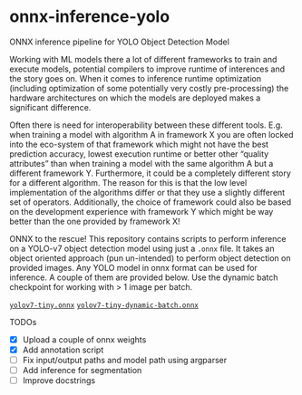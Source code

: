 # onnx-inference-yolo
ONNX inference pipeline for YOLO Object Detection Model

Working with ML models there a lot of different frameworks to train and execute models, potential compilers to improve runtime of interences and the story goes on. When it comes to inference runtime optimization (including optimization of some potentially very costly pre-processing) the hardware architectures on which the models are deployed makes a significant difference.

Often there is need for interoperability between these different tools. E.g. when training a model with algorithm A in framework X you are often locked into the eco-system of that framework which might not have the best prediction accuracy, lowest execution runtime or better other “quality attributes” than when training a model with the same algorithm A but a different framework Y. Furthermore, it could be a completely different story for a different algorithm. The reason for this is that the low level implementation of the algorithms differ or that they use a slightly different set of operators. Additionally, the choice of framework could also be based on the development experience with framework Y which might be way better than the one provided by framework X! 

ONNX to the rescue! This repository contains scripts to perform inference on a YOLO-v7 object detection model using just a `.onnx` file. It takes an object oriented approach (pun un-intended) to perform object detection on provided images. Any YOLO model in onnx format can be used for inference. A couple of them are provided below. Use the dynamic batch checkpoint for working with > 1 image per batch.

[`yolov7-tiny.onnx`](https://github.com/AnweshCR7/onnx-inference-yolo/blob/main/weights/yolov7-tiny/yolov7-tiny.onnx)
[`yolov7-tiny-dynamic-batch.onnx`](https://github.com/AnweshCR7/onnx-inference-yolo/blob/main/weights/yolov7-tiny/yolov7-tiny-dynamic-batch.onnx)

TODOs
- [x] Upload a couple of onnx weights
- [x] Add annotation script
- [ ] Fix input/output paths and model path using argparser 
- [ ] Add inference for segmentation 
- [ ] Improve docstrings
